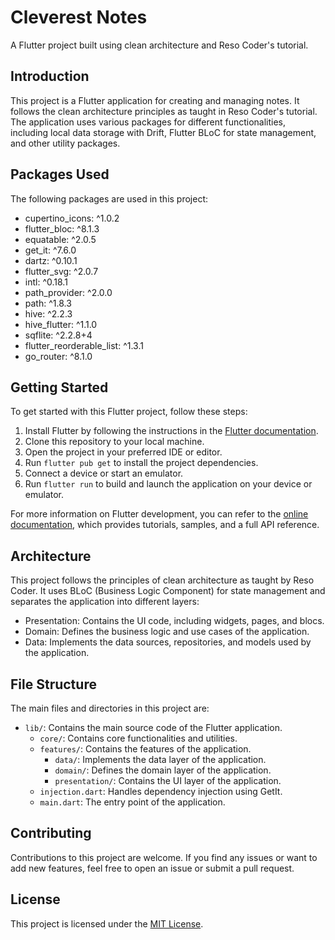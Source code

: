 # Cleverest Notes

A Flutter project built using clean architecture and Reso Coder's tutorial.

## Introduction

This project is a Flutter application for creating and managing notes. It follows the clean architecture principles as taught in Reso Coder's tutorial. The application uses various packages for different functionalities, including local data storage with Drift, Flutter BLoC for state management, and other utility packages.

## Packages Used

The following packages are used in this project:

- cupertino_icons: ^1.0.2
- flutter_bloc: ^8.1.3
- equatable: ^2.0.5
- get_it: ^7.6.0
- dartz: ^0.10.1
- flutter_svg: ^2.0.7
- intl: ^0.18.1
- path_provider: ^2.0.0
- path: ^1.8.3
- hive: ^2.2.3
- hive_flutter: ^1.1.0
- sqflite: ^2.2.8+4
- flutter_reorderable_list: ^1.3.1
- go_router: ^8.1.0

## Getting Started

To get started with this Flutter project, follow these steps:

1. Install Flutter by following the instructions in the [Flutter documentation](https://flutter.dev/docs/get-started/install).
2. Clone this repository to your local machine.
3. Open the project in your preferred IDE or editor.
4. Run `flutter pub get` to install the project dependencies.
5. Connect a device or start an emulator.
6. Run `flutter run` to build and launch the application on your device or emulator.

For more information on Flutter development, you can refer to the [online documentation](https://docs.flutter.dev/), which provides tutorials, samples, and a full API reference.

## Architecture

This project follows the principles of clean architecture as taught by Reso Coder. It uses BLoC (Business Logic Component) for state management and separates the application into different layers:

- Presentation: Contains the UI code, including widgets, pages, and blocs.
- Domain: Defines the business logic and use cases of the application.
- Data: Implements the data sources, repositories, and models used by the application.

## File Structure

The main files and directories in this project are:

- `lib/`: Contains the main source code of the Flutter application.
  - `core/`: Contains core functionalities and utilities.
  - `features/`: Contains the features of the application.
    - `data/`: Implements the data layer of the application.
    - `domain/`: Defines the domain layer of the application.
    - `presentation/`: Contains the UI layer of the application.
  - `injection.dart`: Handles dependency injection using GetIt.
  - `main.dart`: The entry point of the application.

## Contributing

Contributions to this project are welcome. If you find any issues or want to add new features, feel free to open an issue or submit a pull request.

## License

This project is licensed under the [MIT License](LICENSE).
